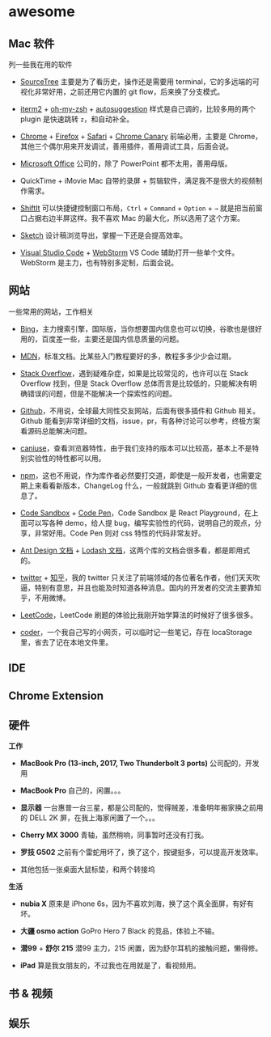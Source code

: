 # awesome

## Mac 软件

列一些我在用的软件

- [SourceTree](https://www.sourcetreeapp.com/) 主要是为了看历史，操作还是需要用 terminal，它的多远端的可视化非常好用，之前还用它内置的 git flow，后来换了分支模式。

- [iterm2](https://iterm2.com/) + [oh-my-zsh](https://github.com/robbyrussell/oh-my-zsh) + [autosuggestion](https://github.com/zsh-users/zsh-autosuggestions) 样式是自己调的，比较多用的两个 plugin 是快速跳转 `z`，和自动补全。

- [Chrome](https://www.google.com/chrome/) + [Firefox](https://www.mozilla.org/en-US/firefox/new/) + [Safari](https://www.apple.com/safari/) + [Chrome Canary](https://www.google.com/chrome/canary/) 前端必用，主要是 Chrome，其他三个偶尔用来开发调试，善用插件，善用调试工具，后面会说。

- [Microsoft Office](https://www.office.com/) 公司的，除了 PowerPoint 都不太用，善用母版。

- QuickTime + iMovie Mac 自带的录屏 + 剪辑软件，满足我不是很大的视频制作需求。

- [ShiftIt](https://github.com/fikovnik/ShiftIt) 可以快捷键控制窗口布局，`Ctrl` + `Command` + `Option` + `→` 就是把当前窗口占据右边半屏这样。我不喜欢 Mac 的最大化，所以选用了这个方案。

- [Sketch](https://www.sketch.com/) 设计稿浏览导出，掌握一下还是会提高效率。

- [Visual Studio Code](https://code.visualstudio.com/) + [WebStorm](https://www.jetbrains.com/webstorm/) VS Code 辅助打开一些单个文件。WebStorm 是主力，也有特别多定制，后面会说。

## 网站

一些常用的网站，工作相关

- [Bing](https://cn.bing.com/)，主力搜索引擎，国际版，当你想要国内信息也可以切换，谷歌也是很好用的，百度差一些，主要还是国内信息质量的问题。

- [MDN](https://developer.mozilla.org/zh-CN/)，标准文档。比某些入门教程要好的多，教程多多少少会过期。

- [Stack Overflow](https://stackoverflow.com/)，遇到疑难杂症，如果是比较常见的，也许可以在 Stack Overflow 找到，但是 Stack Overflow 总体而言是比较低的，只能解决有明确错误的问题，但是不能解决一个探索性的问题。

- [Github](https://github.com/)，不用说，全球最大同性交友网站，后面有很多插件和 Github 相关。Github 能看到非常详细的文档，issue，pr，有各种讨论可以参考，终极方案看源码总能解决问题。

- [caniuse](https://caniuse.com/)，查看浏览器特性，由于我们支持的版本可以比较高，基本上不是特别实验性的特性都可以用。

- [npm](https://www.npmjs.com/)，这也不用说，作为库作者必然要打交道，即使是一般开发者，也需要定期上来看看新版本，ChangeLog 什么，一般就跳到 Github 查看更详细的信息了。

- [Code Sandbox](https://codesandbox.io/) + [Code Pen](https://codepen.io/)，Code Sandbox 是 React Playground，在上面可以写各种 demo，给人提 bug，编写实验性的代码，说明自己的观点，分享，非常好用。Code Pen 则对 css 特性的代码非常友好。

- [Ant Design 文档](https://ant.design/docs/react/introduce-cn) + [Lodash 文档](https://lodash.com/docs/4.17.11)，这两个库的文档会很多看，都是即用式的。

- [twitter](https://twitter.com/) + [知乎](https://www.zhihu.com/)，我的 twitter 只关注了前端领域的各位著名作者，他们天天吹逼，特别有意思，并且也能及时知道各种消息。国内的开发者的交流主要靠知乎，不用微博。

- [LeetCode](https://leetcode.com/)，LeetCode 刷题的体验比我刚开始学算法的时候好了很多很多。

- [coder](https://dancerphil.github.io/coder/)，一个我自己写的小网页，可以临时记一些笔记，存在 locaStorage 里，省去了记在本地文件里。

## IDE

## Chrome Extension

## 硬件

__工作__

- __MacBook Pro (13-inch, 2017, Two Thunderbolt 3 ports)__ 公司配的，开发用

- __MacBook Pro__ 自己的，闲置。。。

- __显示器__ 一台惠普一台三星，都是公司配的，觉得贼差，准备明年搬家换之前用的 DELL 2K 屏，在我上海家闲置了一个。。。

- __Cherry MX 3000__ 青轴，虽然稍响，同事暂时还没有打我。

- __罗技 G502__ 之前有个雷蛇用坏了，换了这个，按键挺多，可以提高开发效率。

- 其他包括一张桌面大鼠标垫，和两个转接坞

__生活__

- __nubia X__ 原来是 iPhone 6s，因为不喜欢刘海，换了这个真全面屏，有好有坏。

- __大疆 osmo action__ GoPro Hero 7 Black 的竞品，体验上不输。

- __潜99__ + __舒尔 215__ 潜99 主力，215 闲置，因为舒尔耳机的接触问题，懒得修。

- __iPad__ 算是我女朋友的，不过我也在用就是了，看视频用。

## 书 & 视频

## 娱乐
